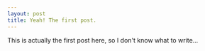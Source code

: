 ```yaml
---
layout: post
title: Yeah! The first post.
---
```


This is actually the first post here, so I don't know what to write...
